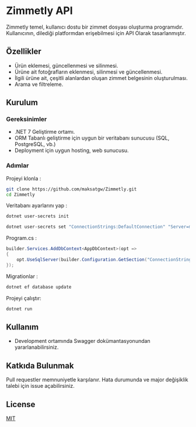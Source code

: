 # Zimmetly API

Zimmetly temel, kullanıcı dostu bir zimmet dosyası oluşturma programıdır. Kullanıcının, dilediği platformdan erişebilmesi için API Olarak tasarlanmıştır.

## Özellikler

- Ürün eklemesi, güncellenmesi ve silinmesi.
- Ürüne ait fotoğrafların eklenmesi, silinmesi ve güncellenmesi.
- İlgili ürüne ait, çeşitli alanlardan oluşan zimmet belgesinin oluşturulması.
- Arama ve filtreleme.

## Kurulum
### Gereksinimler
- .NET 7 Geliştirme ortamı.
- ORM Tabanlı geliştirme için uygun bir veritabanı sunucusu (SQL, PostgreSQL, vb.)
- Deployment için uygun hosting, web sunucusu.

### Adımlar
Projeyi klonla :
```bash
git clone https://github.com/maksatgw/Zimmetly.git
cd Zimmetly
```
Veritabanı ayarlarını yap :

```bash
dotnet user-secrets init
```

```bash
dotnet user-secrets set "ConnectionStrings:DefaultConnection" "Server=myServerAddress;Database=myDataBase;User Id=myUsername;"
```

Program.cs :
```csharp
builder.Services.AddDbContext<AppDbContext>(opt =>
{
    opt.UseSqlServer(builder.Configuration.GetSection("ConnectionStrings")["DefaultConnection"]);
});
```
Migrationlar :
```bash
dotnet ef database update
```
Projeyi çalıştır:
```bash
dotnet run
```
## Kullanım

- Development ortamında Swagger dokümantasyonundan yararlanabilirsiniz.

## Katkıda Bulunmak

Pull requestler memnuniyetle karşılanır. Hata durumunda ve major değişiklik talebi için issue açabilirsiniz.


## License

[MIT](https://choosealicense.com/licenses/mit/)
